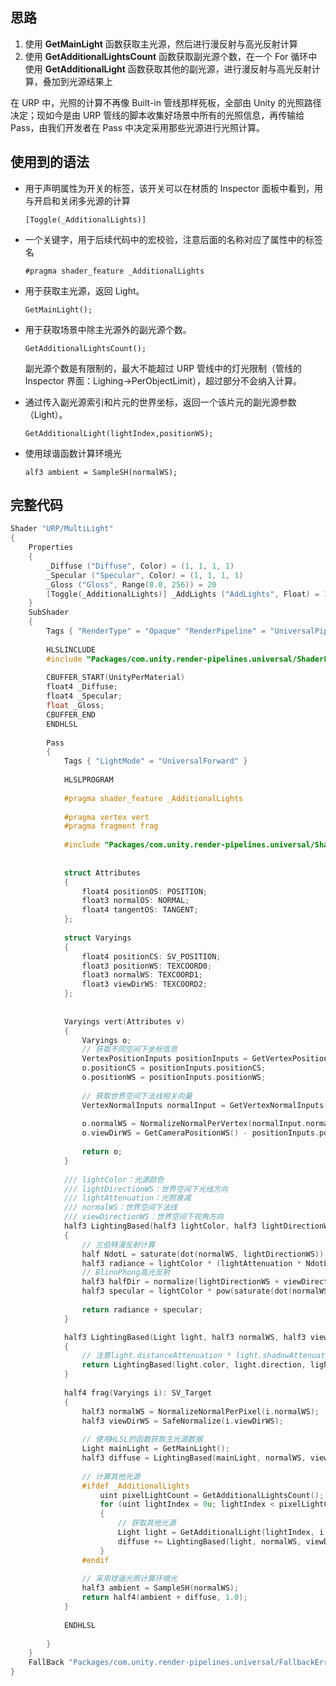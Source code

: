 
## 思路

1.  使用 **GetMainLight** 函数获取主光源，然后进行漫反射与高光反射计算
2.  使用 **GetAdditionalLightsCount** 函数获取副光源个数，在一个 For 循环中使用 **GetAdditionalLight** 函数获取其他的副光源，进行漫反射与高光反射计算，叠加到光源结果上

在 URP 中，光照的计算不再像 Built-in 管线那样死板，全部由 Unity 的光照路径决定；现如今是由 URP 管线的脚本收集好场景中所有的光照信息，再传输给 Pass，由我们开发者在 Pass 中决定采用那些光源进行光照计算。

## 使用到的语法

*   用于声明属性为开关的标签，该开关可以在材质的 Inspector 面板中看到，用与开启和关闭多光源的计算
    
    `[Toggle(_AdditionalLights)]`
    
*   一个关键字，用于后续代码中的宏校验，注意后面的名称对应了属性中的标签名
    
    `#pragma shader_feature _AdditionalLights`
    
*   用于获取主光源，返回 Light。
    
    `GetMainLight();`
    
*   用于获取场景中除主光源外的副光源个数。
    
    `GetAdditionalLightsCount();`
    
    副光源个数是有限制的，最大不能超过 URP 管线中的灯光限制（管线的 Inspector 界面：Lighing->PerObjectLimit），超过部分不会纳入计算。
    
*   通过传入副光源索引和片元的世界坐标，返回一个该片元的副光源参数（Light）。
    
    `GetAdditionalLight(lightIndex,positionWS);`
    
*   使用球谐函数计算环境光
    
    `alf3 ambient = SampleSH(normalWS);`
    

## 完整代码

```c
Shader "URP/MultiLight"
{
    Properties
    {
        _Diffuse ("Diffuse", Color) = (1, 1, 1, 1)
        _Specular ("Specular", Color) = (1, 1, 1, 1)
        _Gloss ("Gloss", Range(8.0, 256)) = 20
        [Toggle(_AdditionalLights)] _AddLights ("AddLights", Float) = 1
    }
    SubShader
    {
        Tags { "RenderType" = "Opaque" "RenderPipeline" = "UniversalPipeline" }
        
        HLSLINCLUDE
        #include "Packages/com.unity.render-pipelines.universal/ShaderLibrary/Core.hlsl"
        
        CBUFFER_START(UnityPerMaterial)
        float4 _Diffuse;
        float4 _Specular;
        float _Gloss;
        CBUFFER_END
        ENDHLSL
        
        Pass
        {
            Tags { "LightMode" = "UniversalForward" }
            
            HLSLPROGRAM
            
            #pragma shader_feature _AdditionalLights
            
            #pragma vertex vert
            #pragma fragment frag
            
            #include "Packages/com.unity.render-pipelines.universal/ShaderLibrary/Lighting.hlsl"
            
            
            struct Attributes
            {
                float4 positionOS: POSITION;
                float3 normalOS: NORMAL;
                float4 tangentOS: TANGENT;
            };
            
            struct Varyings
            {
                float4 positionCS: SV_POSITION;
                float3 positionWS: TEXCOORD0;
                float3 normalWS: TEXCOORD1;
                float3 viewDirWS: TEXCOORD2;
            };
            
            
            Varyings vert(Attributes v)
            {
                Varyings o;
                // 获取不同空间下坐标信息
                VertexPositionInputs positionInputs = GetVertexPositionInputs(v.positionOS.xyz);
                o.positionCS = positionInputs.positionCS;
                o.positionWS = positionInputs.positionWS;
                
                // 获取世界空间下法线相关向量
                VertexNormalInputs normalInput = GetVertexNormalInputs(v.normalOS, v.tangentOS);
                
                o.normalWS = NormalizeNormalPerVertex(normalInput.normalWS);
                o.viewDirWS = GetCameraPositionWS() - positionInputs.positionWS;
                
                return o;
            }
            
            /// lightColor：光源颜色
            /// lightDirectionWS：世界空间下光线方向
            /// lightAttenuation：光照衰减
            /// normalWS：世界空间下法线
            /// viewDirectionWS：世界空间下视角方向
            half3 LightingBased(half3 lightColor, half3 lightDirectionWS, half lightAttenuation, half3 normalWS, half3 viewDirectionWS)
            {
                // 兰伯特漫反射计算
                half NdotL = saturate(dot(normalWS, lightDirectionWS));
                half3 radiance = lightColor * (lightAttenuation * NdotL) * _Diffuse.rgb;
                // BlinnPhong高光反射
                half3 halfDir = normalize(lightDirectionWS + viewDirectionWS);
                half3 specular = lightColor * pow(saturate(dot(normalWS, halfDir)), _Gloss) * _Specular.rgb;
                
                return radiance + specular;
            }

            half3 LightingBased(Light light, half3 normalWS, half3 viewDirectionWS)
            {
                // 注意light.distanceAttenuation * light.shadowAttenuation，这里已经将距离衰减与阴影衰减进行了计算
                return LightingBased(light.color, light.direction, light.distanceAttenuation * light.shadowAttenuation, normalWS, viewDirectionWS);
            }
            
            half4 frag(Varyings i): SV_Target
            {
                half3 normalWS = NormalizeNormalPerPixel(i.normalWS);
                half3 viewDirWS = SafeNormalize(i.viewDirWS);
                
                // 使用HLSL的函数获取主光源数据
                Light mainLight = GetMainLight();
                half3 diffuse = LightingBased(mainLight, normalWS, viewDirWS);
                
                // 计算其他光源
                #ifdef _AdditionalLights
                    uint pixelLightCount = GetAdditionalLightsCount();
                    for (uint lightIndex = 0u; lightIndex < pixelLightCount; ++ lightIndex)
                    {
                        // 获取其他光源
                        Light light = GetAdditionalLight(lightIndex, i.positionWS);
                        diffuse += LightingBased(light, normalWS, viewDirWS);
                    }
                #endif
                
                // 采用球谐光照计算环境光
                half3 ambient = SampleSH(normalWS);
                return half4(ambient + diffuse, 1.0);
            }
            
            ENDHLSL
            
        }
    }
    FallBack "Packages/com.unity.render-pipelines.universal/FallbackError"
}
```